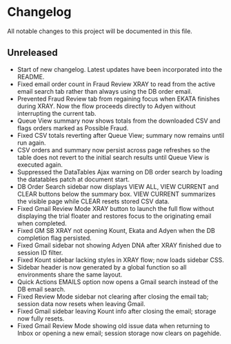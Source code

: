 # Changelog

All notable changes to this project will be documented in this file.

## Unreleased
- Start of new changelog. Latest updates have been incorporated into the README.
- Fixed email order count in Fraud Review XRAY to read from the active email
  search tab rather than always using the DB order email.
- Prevented Fraud Review tab from regaining focus when EKATA finishes during
  XRAY. Now the flow proceeds directly to Adyen without interrupting the
  current tab.
- Queue View summary now shows totals from the downloaded CSV and flags orders
  marked as Possible Fraud.
- Fixed CSV totals reverting after Queue View; summary now remains until run again.
- CSV orders and summary now persist across page refreshes so the table does not
  revert to the initial search results until Queue View is executed again.
- Suppressed the DataTables Ajax warning on DB order search by loading the
  datatables patch at document start.
- DB Order Search sidebar now displays VIEW ALL, VIEW CURRENT and CLEAR buttons
  below the summary box. VIEW CURRENT summarizes the visible page while CLEAR
  resets stored CSV data.
- Fixed Gmail Review Mode XRAY button to launch the full flow without displaying
  the trial floater and restores focus to the originating email when completed.
- Fixed GM SB XRAY not opening Kount, Ekata and Adyen when the DB completion
  flag persisted.
- Fixed Gmail sidebar not showing Adyen DNA after XRAY finished due to session ID filter.
- Fixed Kount sidebar lacking styles in XRAY flow; now loads sidebar CSS.
- Sidebar header is now generated by a global function so all environments share the same layout.
- Quick Actions EMAILS option now opens a Gmail search instead of the DB email search.
- Fixed Review Mode sidebar not clearing after closing the email tab; session data now resets when leaving Gmail.
- Fixed Gmail sidebar leaving Kount info after closing the email; storage now fully resets.
- Fixed Gmail Review Mode showing old issue data when returning to Inbox or opening a new email; session storage now clears on pagehide.
